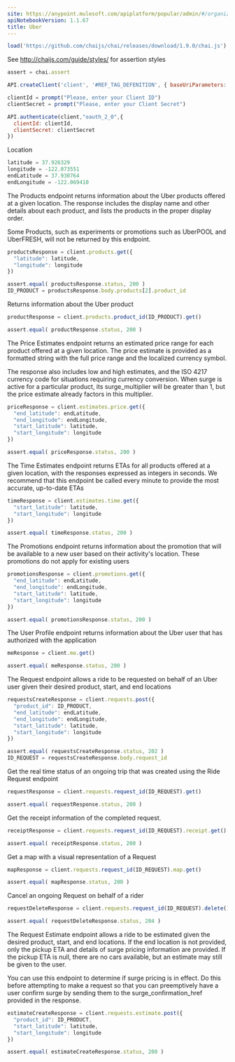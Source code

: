 ```yaml
---
site: https://anypoint.mulesoft.com/apiplatform/popular/admin/#/organizations/52560d3f-c37a-409d-9887-79e0a9a9ecff/dashboard/apis/19621/versions/20941/portal/pages/35855/edit
apiNotebookVersion: 1.1.67
title: Uber
---
```


```javascript
load('https://github.com/chaijs/chai/releases/download/1.9.0/chai.js')
```

See http://chaijs.com/guide/styles/ for assertion styles

```javascript
assert = chai.assert
```

```javascript
API.createClient('client', '#REF_TAG_DEFENITION', { baseUriParameters: { apiMode : 'sandbox-api' } });
```

```javascript
clientId = prompt("Please, enter your Client ID")
clientSecret = prompt("Please, enter your Client Secret")
```

```javascript
API.authenticate(client,"oauth_2_0",{
  clientId: clientId,
  clientSecret: clientSecret
})
```

Location

```javascript
latitude = 37.926329 
longitude = -122.073551
endLatitude = 37.930764
endLongitude = -122.069410
```

The Products endpoint returns information about the Uber products offered at a given location. The response includes the display name and other details about each product, and lists the products in the proper display order.

Some Products, such as experiments or promotions such as UberPOOL and UberFRESH, will not be returned by this endpoint.

```javascript
productsResponse = client.products.get({
  "latitude": latitude,
  "longitude": longitude
})
```

```javascript
assert.equal( productsResponse.status, 200 )
ID_PRODUCT = productsResponse.body.products[2].product_id
```

Returns information about the Uber product

```javascript
productResponse = client.products.product_id(ID_PRODUCT).get()
```

```javascript
assert.equal( productResponse.status, 200 )
```

The Price Estimates endpoint returns an estimated price range for each product offered at a given location. The price estimate is provided as a formatted string with the full price range and the localized currency symbol.

The response also includes low and high estimates, and the ISO 4217 currency code for situations requiring currency conversion. When surge is active for a particular product, its surge_multiplier will be greater than 1, but the price estimate already factors in this multiplier.

```javascript
priceResponse = client.estimates.price.get({
  "end_latitude": endLatitude,
  "end_longitude": endLongitude,
  "start_latitude": latitude,
  "start_longitude": longitude
})
```

```javascript
assert.equal( priceResponse.status, 200 )
```

The Time Estimates endpoint returns ETAs for all products offered at a given location, with the responses expressed as integers in seconds. We recommend that this endpoint be called every minute to provide the most accurate, up-to-date ETAs

```javascript
timeResponse = client.estimates.time.get({
  "start_latitude": latitude,
  "start_longitude": longitude
})
```

```javascript
assert.equal( timeResponse.status, 200 )
```

The Promotions endpoint returns information about the promotion that will be available to a new user based on their activity's location. These promotions do not apply for existing users

```javascript
promotionsResponse = client.promotions.get({
  "end_latitude": endLatitude,
  "end_longitude": endLongitude,
  "start_latitude": latitude,
  "start_longitude": longitude
})
```

```javascript
assert.equal( promotionsResponse.status, 200 )
```

The User Profile endpoint returns information about the Uber user that has authorized with the application

```javascript
meResponse = client.me.get()
```

```javascript
assert.equal( meResponse.status, 200 )
```

The Request endpoint allows a ride to be requested on behalf of an Uber user given their desired product, start, and end locations

```javascript
requestsCreateResponse = client.requests.post({
  "product_id": ID_PRODUCT,
  "end_latitude": endLatitude,
  "end_longitude": endLongitude,
  "start_latitude": latitude,
  "start_longitude": longitude
})
```

```javascript
assert.equal( requestsCreateResponse.status, 202 )
ID_REQUEST = requestsCreateResponse.body.request_id
```

Get the real time status of an ongoing trip that was created using the Ride Request endpoint

```javascript
requestResponse = client.requests.request_id(ID_REQUEST).get()
```

```javascript
assert.equal( requestResponse.status, 200 )
```

Get the receipt information of the completed request.

```javascript
receiptResponse = client.requests.request_id(ID_REQUEST).receipt.get()
```

```javascript
assert.equal( receiptResponse.status, 200 )
```

Get a map with a visual representation of a Request

```javascript
mapResponse = client.requests.request_id(ID_REQUEST).map.get()
```

```javascript
assert.equal( mapResponse.status, 200 )
```

Cancel an ongoing Request on behalf of a rider

```javascript
requestDeleteResponse = client.requests.request_id(ID_REQUEST).delete()
```

```javascript
assert.equal( requestDeleteResponse.status, 204 )
```

The Request Estimate endpoint allows a ride to be estimated given the desired product, start, and end locations. If the end location is not provided, only the pickup ETA and details of surge pricing information are provided. If the pickup ETA is null, there are no cars available, but an estimate may still be given to the user.

You can use this endpoint to determine if surge pricing is in effect. Do this before attempting to make a request so that you can preemptively have a user confirm surge by sending them to the surge_confirmation_href provided in the response.

```javascript
estimateCreateResponse = client.requests.estimate.post({
  "product_id": ID_PRODUCT,
  "start_latitude": latitude,
  "start_longitude": longitude
})
```

```javascript
assert.equal( estimateCreateResponse.status, 200 )
```